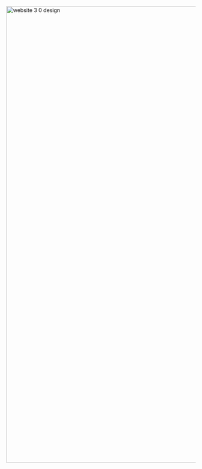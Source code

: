 <img width="1215" alt="website 3 0 design" src="https://user-images.githubusercontent.com/20781177/126428551-4131ec6e-e1e9-466e-bff3-30d8159c5257.png">


